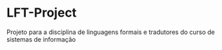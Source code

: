 # LFT-Project
Projeto para a disciplina de linguagens formais e tradutores do curso de sistemas de informação
